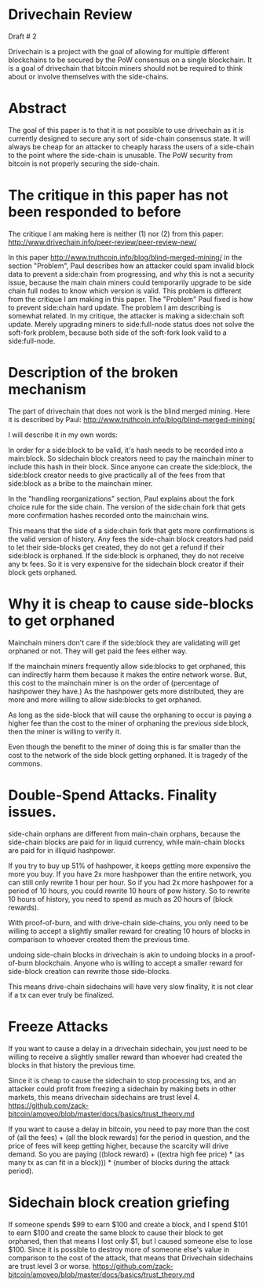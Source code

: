 Drivechain Review
=====
Draft # 2

Drivechain is a project with the goal of allowing for multiple different blockchains to be secured by the PoW consensus on a single blockchain. It is a goal of drivechain that bitcoin miners should not be required to think about or involve themselves with the side-chains.

Abstract
=======

The goal of this paper is to that it is not possible to use drivechain as it is currently designed to secure any sort of side-chain consensus state. It will always be cheap for an attacker to cheaply harass the users of a side-chain to the point where the side-chain is unusable. The PoW security from bitcoin is not properly securing the side-chain.

The critique in this paper has not been responded to before
===========

The critique I am making here is neither (1) nor (2) from this paper: http://www.drivechain.info/peer-review/peer-review-new/

In this paper http://www.truthcoin.info/blog/blind-merged-mining/ in the section "Problem", Paul describes how an attacker could spam invalid block data to prevent a side:chain from progressing, and why this is not a security issue, because the main chain miners could temporarily upgrade to be side chain full nodes to know which version is valid.
This problem is different from the critique I am making in this paper. The "Problem" Paul fixed is how to prevent side:chain hard update. The problem I am describing is somewhat related. In my critique, the attacker is making a side:chain soft update.
Merely upgrading miners to side:full-node status does not solve the soft-fork problem, because both side of the soft-fork look valid to a side:full-node.

Description of the broken mechanism
============

The part of drivechain that does not work is the blind merged mining.
Here it is described by Paul: http://www.truthcoin.info/blog/blind-merged-mining/

I will describe it in my own words:

In order for a side:block to be valid, it's hash needs to be recorded into a main:block.
So sidechain block creators need to pay the mainchain miner to include this hash in their block.
Since anyone can create the side:block, the side:block creator needs to give practically all of the fees from that side:block as a bribe to the mainchain miner.

In the "handling reorganizations" section, Paul explains about the fork choice rule for the side chain. The version of the side:chain fork that gets more confirmation hashes recorded onto the main:chain wins.

This means that the side of a side:chain fork that gets more confirmations is the valid version of history. Any fees the side-chain block creators had paid to let their side-blocks get created, they do not get a refund if their side:block is orphaned.
If the side:block is orphaned, they do not receive any tx fees.
So it is very expensive for the sidechain block creator if their block gets orphaned.

Why it is cheap to cause side-blocks to get orphaned
===================

Mainchain miners don't care if the side:block they are validating will get orphaned or not. They will get paid the fees either way.

If the mainchain miners frequently allow side:blocks to get orphaned, this can indirectly harm them because it makes the entire network worse. But, this cost to the mainchain miner is on the order of (percentage of hashpower they have.) As the hashpower gets more distributed, they are more and more willing to allow side:blocks to get orphaned.

As long as the side-block that will cause the orphaning to occur is paying a higher fee than the cost to the miner of orphaning the previous side:block, then the miner is willing to verify it.

Even though the benefit to the miner of doing this is far smaller than the cost to the network of the side block getting orphaned. It is tragedy of the commons.


Double-Spend Attacks. Finality issues.
=======

side-chain orphans are different from main-chain orphans, because the side-chain blocks are paid for in liquid currency, while main-chain blocks are paid for in illiquid hashpower.

If you try to buy up 51% of hashpower, it keeps getting more expensive the more you buy. 
If you have 2x more hashpower than the entire network, you can still only rewrite 1 hour per hour.
So if you had 2x more hashpower for a period of 10 hours, you could rewrite 10 hours of pow history. So to rewrite 10 hours of history, you need to spend as much as 20 hours of (block rewards).

With proof-of-burn, and with drive-chain side-chains, you only need to be willing to accept a slightly smaller reward for creating 10 hours of blocks in comparison to whoever created them the previous time.

undoing side-chain blocks in drivechain is akin to undoing blocks in a proof-of-burn blockchain. Anyone who is willing to accept a smaller reward for side-block creation can rewrite those side-blocks.

This means drive-chain sidechains will have very slow finality, it is not clear if a tx can ever truly be finalized.


Freeze Attacks
=======

If you want to cause a delay in a drivechain sidechain, you just need to be willing to receive a slightly smaller reward than whoever had created the blocks in that history the previous time.

Since it is cheap to cause the sidechain to stop processing txs, and an attacker could profit from freezing a sidechain by making bets in other markets, this means drivechain sidechains are trust level 4. https://github.com/zack-bitcoin/amoveo/blob/master/docs/basics/trust_theory.md

If you want to cause a delay in bitcoin, you need to pay more than the cost of (all the fees) + (all the block rewards) for the period in question, and the price of fees will keep getting higher, because the scarcity will drive demand. So you are paying ((block reward) + ((extra high fee price) * (as many tx as can fit in a block))) * (number of blocks during the attack period).

Sidechain block creation griefing
===========

If someone spends $99 to earn $100 and create a block, and I spend $101 to earn $100 and create the same block to cause their block to get orphaned, then that means I lost only $1, but I caused someone else to lose $100.
Since it is possible to destroy more of someone else's value in comparison to the cost of the attack, that means that Drivechain sidechains are trust level 3 or worse. https://github.com/zack-bitcoin/amoveo/blob/master/docs/basics/trust_theory.md

